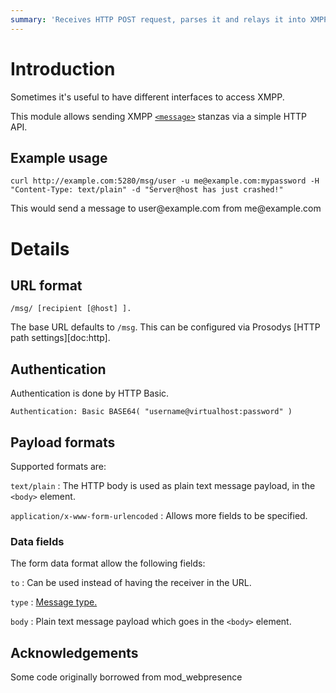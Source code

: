 ```yaml
---
summary: 'Receives HTTP POST request, parses it and relays it into XMPP.'
---
```


Introduction
============

Sometimes it's useful to have different interfaces to access XMPP.

This module allows sending XMPP
[`<message>`](https://xmpp.org/rfcs/rfc6121.html#message) stanzas via a
simple HTTP API.

Example usage
-------------

    curl http://example.com:5280/msg/user -u me@example.com:mypassword -H "Content-Type: text/plain" -d "Server@host has just crashed!"

This would send a message to user\@example.com from me\@example.com

Details
=======

URL format
----------

    /msg/ [recipient [@host] ].

The base URL defaults to `/msg`. This can be configured via Prosodys
[HTTP path settings][doc:http].

Authentication
--------------

Authentication is done by HTTP Basic.

    Authentication: Basic BASE64( "username@virtualhost:password" )

Payload formats
---------------

Supported formats are:

`text/plain`
:   The HTTP body is used as plain text message payload, in the `<body>`
    element.

`application/x-www-form-urlencoded`
:   Allows more fields to be specified.

### Data fields

The form data format allow the following fields:

`to`
:   Can be used instead of having the receiver in the URL.

`type`
:   [Message type.](https://xmpp.org/rfcs/rfc6121.html#message-syntax-type)

`body`
:   Plain text message payload which goes in the `<body>` element.

Acknowledgements
----------------

Some code originally borrowed from mod\_webpresence
